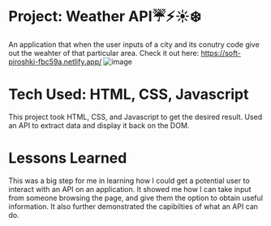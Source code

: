# Project: Weather API☔⚡☀️❄️

An application that when the user inputs of a city and its conutry code give out the weahter of that particular area.
Check it out here: https://soft-piroshki-fbc59a.netlify.app/
![image](https://user-images.githubusercontent.com/112406976/196281092-d387eb47-0e69-4abc-b171-47cd579bbe5a.png)
# Tech Used: HTML, CSS, Javascript 
This project took HTML, CSS, and Javascript to get the desired result. Used an API to extract data
and display it back on the DOM.
# Lessons Learned
This was a big step for me in learning how I could get a potential user to interact with an API on an
application. It showed me how I can take input from someone browsing the page, and give them the option
to obtain useful information. It also further demonstrated the capibilties of what an API can do. 
